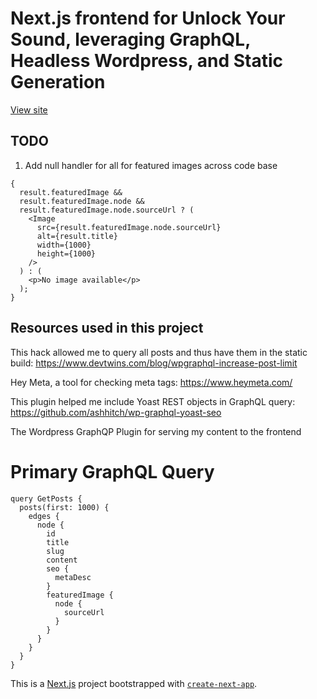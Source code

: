 # Next.js frontend for Unlock Your Sound, leveraging GraphQL, Headless Wordpress, and Static Generation

[View site](https://unlockyoursound.com/)

## TODO

1. Add null handler for all for featured images across code base

```
{
  result.featuredImage &&
  result.featuredImage.node &&
  result.featuredImage.node.sourceUrl ? (
    <Image
      src={result.featuredImage.node.sourceUrl}
      alt={result.title}
      width={1000}
      height={1000}
    />
  ) : (
    <p>No image available</p>
  );
}
```

## Resources used in this project

This hack allowed me to query all posts and thus have them in the static build: https://www.devtwins.com/blog/wpgraphql-increase-post-limit 

Hey Meta, a tool for checking meta tags: https://www.heymeta.com/ 

This plugin helped me include Yoast REST objects in GraphQL query: https://github.com/ashhitch/wp-graphql-yoast-seo 

The Wordpress GraphQP Plugin for serving my content to the frontend

# Primary GraphQL Query

```
query GetPosts {
  posts(first: 1000) {
    edges {
      node {
        id
        title
        slug
        content
        seo {
          metaDesc
        }
        featuredImage {
          node {
            sourceUrl
          }
        }
      }
    }
  }
}

```
This is a [Next.js](https://nextjs.org/) project bootstrapped with [`create-next-app`](https://github.com/vercel/next.js/tree/canary/packages/create-next-app).

<!-- ## Getting Started

First, run the development server:

```bash
npm run dev
# or
yarn dev
# or
pnpm dev
```

Open [http://localhost:3000](http://localhost:3000) with your browser to see the result.

You can start editing the page by modifying `pages/index.js`. The page auto-updates as you edit the file.

[API routes](https://nextjs.org/docs/api-routes/introduction) can be accessed on [http://localhost:3000/api/hello](http://localhost:3000/api/hello). This endpoint can be edited in `pages/api/hello.js`.

The `pages/api` directory is mapped to `/api/*`. Files in this directory are treated as [API routes](https://nextjs.org/docs/api-routes/introduction) instead of React pages.

This project uses [`next/font`](https://nextjs.org/docs/basic-features/font-optimization) to automatically optimize and load Inter, a custom Google Font.

## Learn More

To learn more about Next.js, take a look at the following resources:

- [Next.js Documentation](https://nextjs.org/docs) - learn about Next.js features and API.
- [Learn Next.js](https://nextjs.org/learn) - an interactive Next.js tutorial.

You can check out [the Next.js GitHub repository](https://github.com/vercel/next.js/) - your feedback and contributions are welcome!

## Deploy on Vercel

The easiest way to deploy your Next.js app is to use the [Vercel Platform](https://vercel.com/new?utm_medium=default-template&filter=next.js&utm_source=create-next-app&utm_campaign=create-next-app-readme) from the creators of Next.js.

Check out our [Next.js deployment documentation](https://nextjs.org/docs/deployment) for more details. -->

